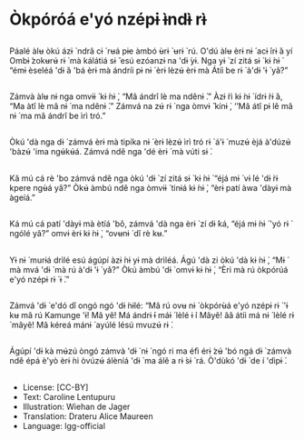 # Òkpóróá e'yó nzépɨ ɨ̀ndɨ̀ rɨ̀

##
Páalé àlʉ òkú ázɨ ̀ ndrâ cɨ ́ rʉá pɨe
àmbó ʉ̀rɨ ̀ ʉrɨ ̀ rú. O'dú àlʉ èrɨ nɨ ́
acɨ ́irɨ ̀á yí Ombɨ ́zokʉrʉ́ rɨ ̀ mà kálátiá sɨ ̌
esú ezóanzɨ na 'dɨ ̀yɨ. Nga yɨ ̀ zí zitá sɨ ̀
kɨ ́nɨ ̀ “émɨ èseléá 'dɨ ̀á 'bá èrɨ mà
ándríi pɨ nɨ ́ èrɨ lèzʉ́ èrɨ mà Átíi be rɨ ̀
à'dɨ 'ɨ ́ yǎ?”

##
Zámvà àlʉ nɨ nga omvɨɨ ́ kɨ ́nɨ ̀, “Mâ
ándrî lè ma ndênɨ ̀.” Àzɨ ́rì kɨ ̀nɨ ̀ ídrɨ ́rɨ ̀á,
“Ma àtî lè mâ nɨ ́ ma ndênɨ ̀.” Zámvá
na zʉ́ rɨ ̀ nga òmvɨ ̌ kínɨ ̀, ‘’Mâ átî pɨ lě
mâ nɨ ́ ma mâ ándrî be ìrì tró.”

##
Òkú 'dà nga dɨ ́ zámvá èrɨ mà tipíka
nɨ ́ èrɨ lèzʉ́ ìrì tró rɨ ̀ á'ɨ ́ muzʉ́ èjá
à'dúzʉ́ 'bàzʉ́ 'ima ngʉ́kʉ́á. Zámvá
ndě nga 'dé èrɨ ́ mà vúti sɨ ̀.

##
Kǎ mú cá rè 'bo zámvá ndě nga òkú
'dɨ ̀ zí zitá sɨ ̀ kɨ ́nɨ ̀ “éjá mɨ ́ vɨ ́lé 'dɨ ̀rɨ
kpere ngʉ̀á yǎ?” Òkʉ́ àmbú ndê nga
òmvɨɨ ́ tinɨá kɨ ́nɨ ̀, “èrɨ patí àwa 'dàyɨ
mà àgeíá.”

##
Ká mú cá patí 'dàyɨ mà ètíá 'bǒ,
zámvá 'dà nga èrɨ ̀ zí dɨ ́ká, “éjá mɨ ́nɨ ́
'yó rɨ ̀ ngólé yǎ?” omvɨ èrɨ kɨ ́nɨ ̀,
“ovʉnɨ ́ dǐ rè kʉ.”

##
Yɨ nɨ ́ murɨá drìlé esú ágúpí àzɨ ́nɨ yɨ
mà drìléá. Ágú 'dà zi òkú 'dà kɨ ́nɨ ̀,
“Mɨ ́ mà mvá 'dɨ ̀ mà rú à'dɨ 'ɨ ́ yǎ?”
Òkú àmbú 'dɨ ̀ omvɨ kɨ ́nɨ ̀, “Èri mà rú
òkpórúá e'yó nzépɨ rɨ ̀ ɨ ́.”

##
Zámvá 'dɨ ̀ e'dó dǐ ongó ngó 'dɨ ́nɨlé:
“Mâ rú ovʉ nɨ ́ òkpórʉ̀á e'yó nzépɨ rɨ ̀
'ɨ kʉ mâ rú Kamunge 'ɨ! Mâ yê! Má
ándrɨ ́ɨ máɨ ́ lèlé ɨ ̀i Mâyê! âǎ átíi má nɨ ́
lèlé rɨ ̀ mâyê! Mâ kéreá mánɨ ́ ayúlé
lésú mvuzʉ́ rɨ ̀.

##
Ágúpí 'dɨ kà mʉ́zú òngó zámvà 'dɨ ̀ nɨ ́
ngó ri ma éfì érɨ ́zʉ́ 'bó ngá dɨ ̀ zámvà
ndě épá è'yò èrɨ ̀ni òvúzʉ́ álèníá 'dɨ ̀
ma álě a rɨ ̀sɨ ̀ rá. Ò'dùkó 'dɨ ̀ de í 'dìpɨ ́.

##
* License: [CC-BY]
* Text: Caroline Lentupuru
* Illustration: Wiehan de Jager
* Translation: Drateru Alice Maureen
* Language: lgg-official
